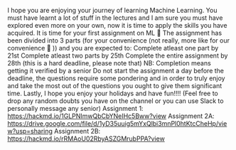 I hope you are enjoying your journey of learning Machine Learning. You must have learnt a lot of stuff in the lectures and I am sure you must have explored even more on your own, now it is time to apply the skills you have acquired.
It is time for your first assignment on ML :slightly_smiling_face:
The assignment has been divided into 3 parts (for your convenience (not really, more like for our convenience :slightly_smiling_face: )) and you are expected to:
Complete atleast one part by 21st
Complete atleast two parts by 25th
Complete the entire assignment by 28th (this is a hard deadline, please note that)
NB: Completion means getting it verified by a senior
Do not start the assignment a day before the deadline, the questions require some pondering and in order to truly enjoy and take the most out of the questions you ought to give them significant time.
Lastly, I hope you enjoy your holidays and have fun!!!!
(Feel free to drop any random doubts you have on the channel or you can use Slack to personally message any senior)
Assignment 1: https://hackmd.io/1GLPNImwQbCbYNeIHc5Bww?view
Assignment 2A: https://drive.google.com/file/d/1yD35uuig5mYxQlbi3mnPl0htKtcCheHp/view?usp=sharing
Assignment 2B: https://hackmd.io/rRMAoU02RbyASZGMrubPPA?view
